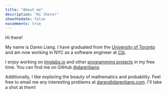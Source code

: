 ```yaml
---
title: "About me"
description: "Hi there!"
showthedate: false
nocomments: true
---
```


Hi there!

My name is Daren Liang. I have graduated from the [University of Toronto](https://www.utoronto.ca/) and
am now working in NYC as a software engineer at [Citi](https://www.citigroup.com).

I enjoy working on [Imglabs.io](https://www.imglabs.io/) and other [programming projects](/projects) in my free time. You can find me on
GitHub [@darenliang](https://github.com/darenliang "darenliang's GitHub").

Additionally, I like exploring the beauty of mathematics and probability. Feel free to email me any interesting problems
at [daren@darenliang.com](mailto:daren@darenliang.com). I'll take a shot at them!
